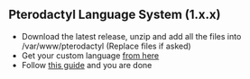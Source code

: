 ## Pterodactyl Language System (1.x.x)

* Download the latest release, unzip and add all the files into /var/www/pterodactyl (Replace files if asked)
* Get your custom language [from here](https://github.com/yesBad/pterodactyl-custom-translations/tree/langs)
* Follow [this guide](https://pterodactyl.io/community/customization/panel.html) and you are done
